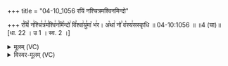 +++
title = "04-10_1056 रयिं नश्चित्रमश्विनमिन्दो"

+++
र꣣यिं꣡ न꣢श्चि꣣त्र꣢म꣣श्वि꣢न꣣मि꣡न्दो꣢ वि꣣श्वा꣢यु꣣मा꣡ भ꣢र। अ꣡था꣢ नो꣣ व꣡स्य꣢सस्कृधि ॥ 04-10:1056 ॥ ॥4 (चा)॥ [धा. 22 । उ 1 । स्व. 2 ।]

<details><summary>मूलम् (VC)</summary>

र꣣यिं꣡ न꣢श्चि꣣त्र꣢म꣣श्वि꣢न꣣मि꣡न्दो꣢ वि꣣श्वा꣢यु꣣मा꣡ भ꣢र । अ꣡था꣢ नो꣣ व꣡स्य꣢सस्कृधि ॥१०५६॥
</details>

<details><summary>विस्वर-मूलम् (VC)</summary>

रयिं नश्चित्रमश्विनमिन्दो विश्वायुमा भर । अथा नो वस्यसस्कृधि ॥१०५६॥
</details>